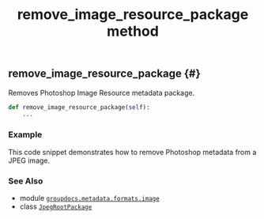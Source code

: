 ﻿---
title: remove_image_resource_package method
second_title: GroupDocs.Metadata for Python via .NET API References
description: 
type: docs
url: /python-net/groupdocs.metadata.formats.image/jpegrootpackage/remove_image_resource_package/
is_root: false
weight: 60
---

## remove_image_resource_package {#}

Removes Photoshop Image Resource metadata package.



```python
def remove_image_resource_package(self):
    ...
```



### Example 


This code snippet demonstrates how to remove Photoshop metadata from a JPEG image.



### See Also
* module [`groupdocs.metadata.formats.image`](../../)
* class [`JpegRootPackage`](/metadata/python-net/groupdocs.metadata.formats.image/jpegrootpackage)
